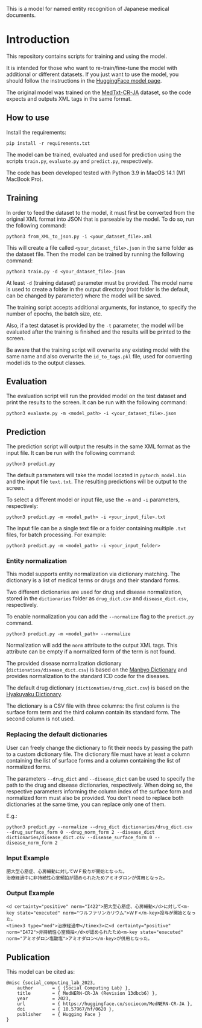 
This is a model for named entity recognition of Japanese medical documents.

# Introduction

This repository contains scripts for training and using the model.

It is intended for those who want to re-train/fine-tune the model with additional or different datasets. If you just want to use the model, you should follow the instructions in the [HuggingFace model page](https://huggingface.co/sociocom/MedNERN-CR-JA).

The original model was trained on the [MedTxt-CR-JA](https://sociocom.naist.jp/medtxt/cr) dataset, so the code expects and outputs XML tags in the same format.

## How to use

Install the requirements:

``` 
pip install -r requirements.txt
```

The model can be trained, evaluated and used for prediction using the scripts `train.py`, `evaluate.py` and `predict.py`, respectively.

The code has been developed tested with Python 3.9 in MacOS 14.1 (M1 MacBook Pro).

## Training

In order to feed the dataset to the model, it must first be converted from the original XML format into JSON that is
parseable by the model.
To do so, run the following command:

```
python3 from_XML_to_json.py -i <your_dataset_file>.xml
```

This will create a file called `<your_dataset_file>.json` in the same folder as the dataset file.
Then the model can be trained by running the following command:

```
python3 train.py -d <your_dataset_file>.json
```

At least `-d` (training dataset) parameter must be provided.
The model name is used to create a folder in the output directory (root folder is the default, can be changed by parameter) where the model will be saved.

The training script accepts additional arguments, for instance, to specify the number of epochs, the batch size, etc.

Also, if a test dataset is provided by the `-t` parameter, the model will be evaluated after the training is finished
and the results will be printed to the screen.

Be aware that the training script will overwrite any existing model with the same name and also overwrite
the `id_to_tags.pkl` file, used for converting model ids to the output classes.

## Evaluation

The evaluation script will run the provided model on the test dataset and print the results to the screen.
It can be run with the following command:

```
python3 evaluate.py -m <model_path> -i <your_dataset_file>.json
```

## Prediction

The prediction script will output the results in the same XML format as the input file. It can be run with the following
command:

```
python3 predict.py
```

The default parameters will take the model located in `pytorch_model.bin` and the input file `text.txt`.
The resulting predictions will be output to the screen.

To select a different model or input file, use the `-m` and `-i` parameters, respectively:

```
python3 predict.py -m <model_path> -i <your_input_file>.txt
```

The input file can be a single text file or a folder containing multiple `.txt` files, for batch processing. For example:

```
python3 predict.py -m <model_path> -i <your_input_folder>
```


### Entity normalization

This model supports entity normalization via dictionary matching. The dictionary is a list of medical terms or
drugs and their standard forms.

Two different dictionaries are used for drug and disease normalization, stored in the `dictionaries` folder as
`drug_dict.csv` and `disease_dict.csv`, respectively.

To enable normalization you can add the `--normalize` flag to the `predict.py` command.

```
python3 predict.py -m <model_path> --normalize
```

Normalization will add the `norm` attribute to the output XML tags. This attribute can be empty if a normalized form of
the term is not found.

The provided disease normalization dictionary (`dictionaties/disease_dict.csv`) is based on
the [Manbyo Dictionary](https://sociocom.naist.jp/manbyo-dic-en/) and provides normalization to the standard ICD code
for the diseases.

The default drug dictionary (`dictionaties/drug_dict.csv`) is based on
the [Hyakuyaku Dictionary](https://sociocom.naist.jp/hyakuyaku-dic-en/).

The dictionary is a CSV file with three columns: the first column is the surface form term and the third column contain
its standard form. The second column is not used.

### Replacing the default dictionaries

User can freely change the dictionary to fit their needs by passing the path to a custom dictionary file.
The dictionary file must have at least a column containing the list of surface forms and a column containing the list of
normalized forms.

The parameters `--drug_dict` and `--disease_dict` can be used to specify the path to the drug and disease dictionaries,
respectively.
When doing so, the respective parameters informing the column index of the surface form and normalized form must also be
provided.
You don't need to replace both dictionaries at the same time, you can replace only one of them.

E.g.:

```
python3 predict.py --normalize --drug_dict dictionaries/drug_dict.csv --drug_surface_form 0 --drug_norm_form 2 --disease_dict dictionaries/disease_dict.csv --disease_surface_form 0 --disease_norm_form 2
```

### Input Example

```
肥大型心筋症、心房細動に対してＷＦ投与が開始となった。
治療経過中に非持続性心室頻拍が認められたためアミオダロンが併用となった。
```

### Output Example

```
<d certainty="positive" norm="I422">肥大型心筋症、心房細動</d>に対して<m-key state="executed" norm="ワルファリンカリウム">ＷＦ</m-key>投与が開始となった。
<timex3 type="med">治療経過中</timex3>に<d certainty="positive" norm="I472">非持続性心室頻拍</d>が認められたため<m-key state="executed" norm="アミオダロン塩酸塩">アミオダロン</m-key>が併用となった。
```

## Publication

This model can be cited as:

```
@misc {social_computing_lab_2023,
	author       = { {Social Computing Lab} },
	title        = { MedNERN-CR-JA (Revision 13dbcb6) },
	year         = 2023,
	url          = { https://huggingface.co/sociocom/MedNERN-CR-JA },
	doi          = { 10.57967/hf/0620 },
	publisher    = { Hugging Face }
}
```
